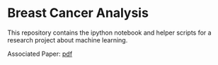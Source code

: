# Breast Cancer Analysis

This repository contains the ipython notebook and helper scripts for a research project about machine learning.

Associated Paper: [pdf](https://drive.google.com/file/d/1pcne6a_XO20uE-KPje4uiQnyv7VFhOkm/view?usp=sharing)
